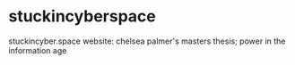 # stuckincyberspace
stuckincyber.space website: chelsea palmer's masters thesis; power in the information age
